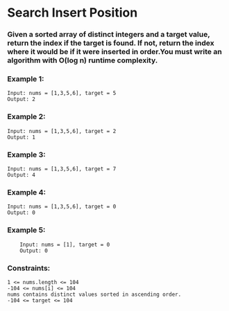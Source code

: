 #  Search Insert Position

### Given a sorted array of distinct integers and a target value, return the index if the target is found. If not, return the index where it would be if it were inserted in order.You must write an algorithm with O(log n) runtime complexity.

 

### Example 1:

	Input: nums = [1,3,5,6], target = 5
	Output: 2

### Example 2:

	Input: nums = [1,3,5,6], target = 2
	Output: 1

### Example 3:

	Input: nums = [1,3,5,6], target = 7
	Output: 4

### Example 4:

	Input: nums = [1,3,5,6], target = 0
	Output: 0

### Example 5:

		Input: nums = [1], target = 0
		Output: 0

 

### Constraints:

    1 <= nums.length <= 104
    -104 <= nums[i] <= 104
    nums contains distinct values sorted in ascending order.
    -104 <= target <= 104


